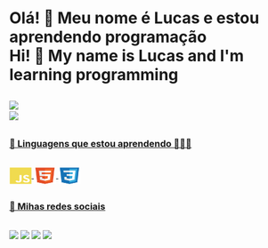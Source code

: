 # Olá! 👋 Meu nome é Lucas e estou aprendendo programação <br> Hi! 👋 My name is Lucas and I'm learning programming

##
<div align="left">
  <a href="https://github.com/guimaraes-lucas">
  <img height="180em" src="https://github-readme-stats.vercel.app/api?username=guimaraes-lucas&show_icons=true&theme=dracula&include_all_commits=true&count_private=true"/>
  <br>
  <img height="180em" src="https://github-readme-stats.vercel.app/api/top-langs/?username=guimaraes-lucas&layout=compact&langs_count=7&theme=dracula"/>
</div>

##
### 🚀 Linguagens que estou aprendendo 📗📘📙

<div style="display: inline_block"><br>
  <img align="center" alt="Lucas-Js" height="30" width="40" src="https://raw.githubusercontent.com/devicons/devicon/master/icons/javascript/javascript-plain.svg">
  <img align="center" alt="Lucas-HTML" height="30" width="40" src="https://raw.githubusercontent.com/devicons/devicon/master/icons/html5/html5-original.svg">
  <img align="center" alt="Lucas-CSS" height="30" width="40" src="https://raw.githubusercontent.com/devicons/devicon/master/icons/css3/css3-original.svg">
</div>

##
### 🐧 Mihas redes sociais

<br>
<div> 
    <a href="https://instagram.com/guimaraeslucasgustavo" target="_blank"><img src="https://img.shields.io/badge/-Instagram-%23E4405F?style=for-the-badge&logo=instagram&logoColor=white" target="_blank"></a>
    <a href="https://discordapp.com/users/Lukan Arckman#7975" target="_blank"><img src="https://img.shields.io/badge/Discord-7289DA?style=for-the-badge&logo=discord&logoColor=white" target="_blank"></a> 
    <a href = "mailto:luc53706@gmail.com"><img src="https://img.shields.io/badge/-Gmail-%23333?style=for-the-badge&logo=gmail&logoColor=white" target="_blank"></a>
    <a href="https://www.linkedin.com/in/lucas-gustavo-barbosa-guimar%C3%A3es-61121623a" target="_blank"><img src="https://img.shields.io/badge/-LinkedIn-%230077B5?style=for-the-badge&logo=linkedin&logoColor=white" target="_blank"></a>  
</div>
